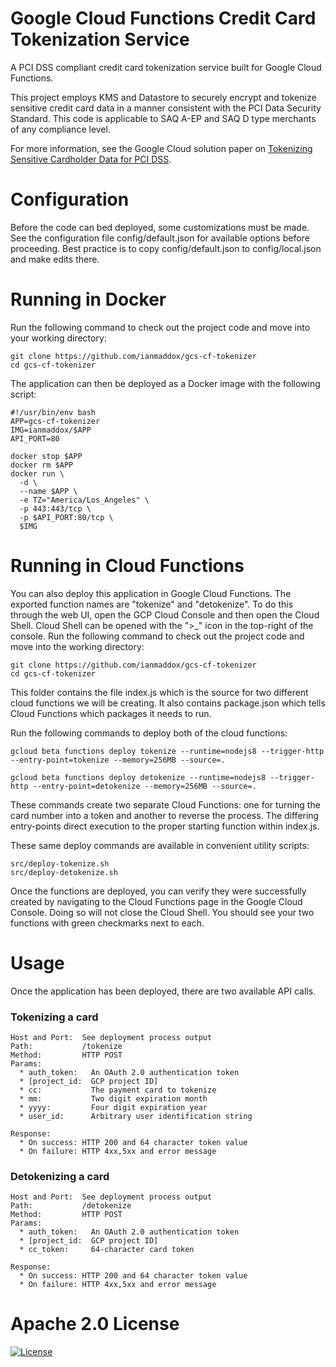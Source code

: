 # Google Cloud Functions Credit Card Tokenization Service
A PCI DSS compliant credit card tokenization service built for Google Cloud Functions.

This project employs KMS and Datastore to securely encrypt and tokenize sensitive credit card data in a manner consistent with the PCI Data Security Standard. This code is applicable to SAQ A-EP and SAQ D type merchants of any compliance level.

For more information, see the Google Cloud solution paper on [Tokenizing Sensitive Cardholder Data for PCI DSS](https://TBD).

# Configuration
Before the code can bed deployed, some customizations must be made. See the configuration file config/default.json for available options before proceeding. Best practice is to copy config/default.json to config/local.json and make edits there.

# Running in Docker
Run the following command to check out the project code and move into your working directory:

```
git clone https://github.com/ianmaddox/gcs-cf-tokenizer
cd gcs-cf-tokenizer
```

The application can then be deployed as a Docker image with the following script:
```
#!/usr/bin/env bash
APP=gcs-cf-tokenizer
IMG=ianmaddox/$APP
API_PORT=80

docker stop $APP
docker rm $APP
docker run \
  -d \
  --name $APP \
  -e TZ="America/Los_Angeles" \
  -p 443:443/tcp \
  -p $API_PORT:80/tcp \
  $IMG
```

# Running in Cloud Functions
You can also deploy this application in Google Cloud Functions. The exported function names are "tokenize" and "detokenize". To do this through the web UI, open the GCP Cloud Console and then open the Cloud Shell. Cloud Shell can be opened with the ">_" icon in the top-right of the console.
Run the following command to check out the project code and move into the working directory:

```
git clone https://github.com/ianmaddox/gcs-cf-tokenizer
cd gcs-cf-tokenizer
```

This folder contains the file index.js which is the source for two different cloud functions we will be creating. It also contains package.json which tells Cloud Functions which packages it needs to run.

Run the following commands to deploy both of the cloud functions:
```
gcloud beta functions deploy tokenize --runtime=nodejs8 --trigger-http --entry-point=tokenize --memory=256MB --source=.

gcloud beta functions deploy detokenize --runtime=nodejs8 --trigger-http --entry-point=detokenize --memory=256MB --source=.
```

These commands create two separate Cloud Functions: one for turning the card number into a token and another to reverse the process. The differing entry-points direct execution to the proper starting function within index.js.

These same deploy commands are available in convenient utility scripts:
```
src/deploy-tokenize.sh
src/deploy-detokenize.sh
```

Once the functions are deployed, you can verify they were successfully created by navigating to the Cloud Functions page in the Google Cloud Console. Doing so will not close the Cloud Shell. You should see your two functions with green checkmarks next to each.

# Usage
Once the application has been deployed, there are two available API calls.
### Tokenizing a card
```
Host and Port:  See deployment process output
Path:           /tokenize
Method:         HTTP POST
Params:
  * auth_token:   An OAuth 2.0 authentication token
  * [project_id:  GCP project ID]
  * cc:           The payment card to tokenize
  * mm:           Two digit expiration month
  * yyyy:         Four digit expiration year
  * user_id:      Arbitrary user identification string

Response:
  * On success: HTTP 200 and 64 character token value
  * On failure: HTTP 4xx,5xx and error message
```

  ### Detokenizing a card
```
Host and Port:  See deployment process output
Path:           /detokenize
Method:         HTTP POST
Params:
  * auth_token:   An OAuth 2.0 authentication token
  * [project_id:  GCP project ID]
  * cc_token:     64-character card token

Response:
  * On success: HTTP 200 and 64 character token value
  * On failure: HTTP 4xx,5xx and error message
```
# Apache 2.0 License
[![License](https://img.shields.io/badge/License-Apache%202.0-blue.svg)](https://opensource.org/licenses/Apache-2.0)

